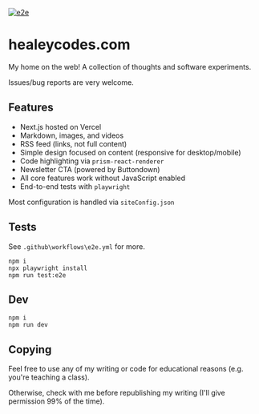 [![e2e](https://github.com/healeycodes/healeycodes.com/actions/workflows/e2e.yml/badge.svg)](https://github.com/healeycodes/healeycodes.com/actions/workflows/e2e.yml)

# healeycodes.com

My home on the web! A collection of thoughts and software experiments.

Issues/bug reports are very welcome.

## Features

- Next.js hosted on Vercel
- Markdown, images, and videos
- RSS feed (links, not full content)
- Simple design focused on content (responsive for desktop/mobile)
- Code highlighting via `prism-react-renderer`
- Newsletter CTA (powered by Buttondown)
- All core features work without JavaScript enabled
- End-to-end tests with `playwright`

Most configuration is handled via `siteConfig.json`

## Tests

See `.github\workflows\e2e.yml` for more.

```
npm i
npx playwright install
npm run test:e2e
```

## Dev

```
npm i
npm run dev
```

## Copying

Feel free to use any of my writing or code for educational reasons (e.g. you're teaching a class).

Otherwise, check with me before republishing my writing (I'll give permission 99% of the time).
